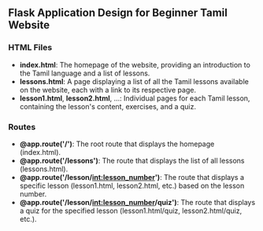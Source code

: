 ## Flask Application Design for Beginner Tamil Website

### HTML Files

- **index.html**: The homepage of the website, providing an introduction to the Tamil language and a list of lessons.
- **lessons.html**: A page displaying a list of all the Tamil lessons available on the website, each with a link to its respective page.
- **lesson1.html**, **lesson2.html**, ...: Individual pages for each Tamil lesson, containing the lesson's content, exercises, and a quiz.

### Routes

- **@app.route('/')**: The root route that displays the homepage (index.html).
- **@app.route('/lessons')**: The route that displays the list of all lessons (lessons.html).
- **@app.route('/lesson/<int:lesson_number>')**: The route that displays a specific lesson (lesson1.html, lesson2.html, etc.) based on the lesson number.
- **@app.route('/lesson/<int:lesson_number>/quiz')**: The route that displays a quiz for the specified lesson (lesson1.html/quiz, lesson2.html/quiz, etc.).